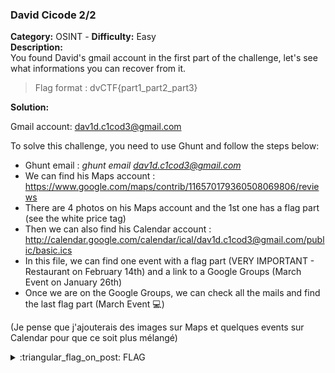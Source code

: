 ### David Cicode 2/2
**Category:** OSINT - **Difficulty:** Easy  
**Description:**  
You found David's gmail account in the first part of the challenge, let's see what informations you can recover from it.  
  

> Flag format : dvCTF{part1_part2_part3}  

**Solution:**  

Gmail account: dav1d.c1cod3@gmail.com

To solve this challenge, you need to use Ghunt and follow the steps below:  

- Ghunt email : *ghunt email dav1d.c1cod3@gmail.com*
- We can find his Maps account : https://www.google.com/maps/contrib/116570179360508069806/reviews
- There are 4 photos on his Maps account and the 1st one has a flag part (see the white price tag)
- Then we can also find his Calendar account : http://calendar.google.com/calendar/ical/dav1d.c1cod3@gmail.com/public/basic.ics
- In this file, we can find one event with a flag part (VERY IMPORTANT - Restaurant on February 14th) and a link to a Google Groups (March Event on January 26th)
- Once we are on the Google Groups, we can check all the mails and find the last flag part (March Event 💻)

(Je pense que j'ajouterais des images sur Maps et quelques events sur Calendar pour que ce soit plus mélangé)

<details>
  <summary>:triangular_flag_on_post: FLAG</summary>

  ```
  dvCTF{gHun7_c4N_b3_U53fU1_}
  ```
</details>